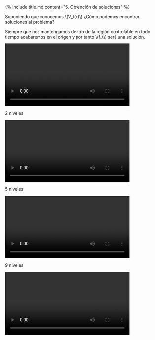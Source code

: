 <section>

{% include title.md content="5. Obtención de soluciones" %}

<section>
<p>Suponiendo que conocemos \(V_t(x)\) ¿Cómo podemos encontrar soluciones al problema?</p>
<p>Siempre que nos mantengamos dentro de la región controlable en todo tiempo acabaremos en el origen y por tanto \(f_t\) será una solución.</p>
</section>

<!-- --------------------------------- -->

<section>
<video src="{{site.url}}/{{site.baseurl}}/videos/solutions.mp4" controls width="80%">
</video>
</section>

<section>
    <p>2 niveles</p>
    <video src="{{site.url}}/{{site.baseurl}}/videos/solndim.mp4" controls width="80%"></video>
</section>

<section>
    <p>5 niveles</p>
    <video src="{{site.url}}/{{site.baseurl}}/videos/solndim5.mp4" controls width="80%"></video>
</section>

<section>
    <p>9 niveles</p>
    <video src="{{site.url}}/{{site.baseurl}}/videos/solndim9.mp4" controls width="80%"></video>
</section>

</section>